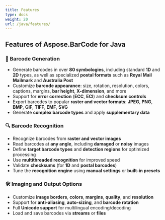 ```yaml
---
title: Features
type: docs
weight: 20
url: /java/features/
---
```


## Features of Aspose.BarCode for Java

### 🧾 Barcode Generation
- Generate barcodes in over **80 symbologies**, including standard **1D** and **2D** types, as well as specialized **postal formats** such as **Royal Mail Mailmark** and **Australia Post**
- Customize **barcode appearance**: size, rotation, resolution, colors, captions, margins, **bar height**, **X-dimension**, and more
- Support for **error correction** (**ECC**, **ECI**) and **checksum controls**
- Export barcodes to popular **raster and vector formats**: **JPEG**, **PNG**, **BMP**, **GIF**, **TIFF**, **EMF**, **SVG**
- Generate **complex barcode types** and apply **supplementary data**

### 🔍 Barcode Recognition
- Recognize barcodes from **raster and vector images**
- Read barcodes at **any angle**, including **damaged** or **noisy** images
- Define **target barcode types** and **detection regions** for optimized processing
- Use **multithreaded recognition** for improved speed
- Validate **checksums** (for **1D** and **postal barcodes**)
- Tune the **recognition engine** using **manual settings** or **built-in presets**

### 🛠 Imaging and Output Options
- Customize **image borders**, **colors**, **margins**, **quality**, and **resolution**
- Support for **anti-aliasing**, **auto-sizing**, and **barcode rotation**
- Full **Unicode support** for multilingual encoding/decoding
- Load and save barcodes via **streams** or **files**
